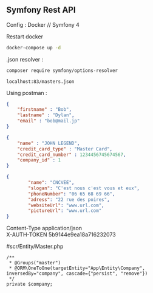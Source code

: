 ## Symfony Rest API


Config : 
Docker // Symfony 4

Restart docker
```sh
docker-compose up -d
```

.json resolver : 
```sh
composer require symfony/options-resolver
```

`localhost:83/masters.json`

Using postman : 

```json
{ 
	"firstname" : "Bob", 
	"lastname" : "Dylan", 
	"email" : "bob@mail.jp"
}
```

```json
{ 
	"name" : "JOHN LEGEND",
	"credit_card_type" : "Master Card",
	"credit_card_number" : 1234456745674567,
	"company_id" : 1
}
```

```json
{
        "name": "CNCVEE",
        "slogan": "C'est nous c'est vous et eux",
        "phoneNumber": "06 65 68 69 66",
        "adress": "22 rue des poires",
        "websiteUrl": "www.url.com",
        "pictureUrl": "www.url.com"
}
```

Content-Type  application/json       <br />
X-AUTH-TOKEN  5b9144e9ea18a716232073 <br />

#scr/Entity/Master.php

	/**
     * @Groups("master") 
     * @ORM\OneToOne(targetEntity="App\Entity\Company", inversedBy="company", cascade={"persist", "remove"})
     */
    private $company;